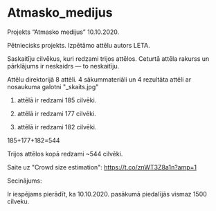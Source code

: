 # Atmasko_medijus

Projekts “Atmasko medijus” 10.10.2020.

Pētniecisks projekts.
Izpētāmo attēlu autors LETA.

Saskaitīju cilvēkus, kuri redzami trijos attēlos.
Ceturtā attēla rakurss un pārklājums ir neskaidrs — to neskaitīju.

Attēlu direktorijā 8 attēli.
4 sākummateriāli un 4 rezultāta attēli ar nosaukuma galotni "_skaits.jpg"

1. attēlā ir redzami 185 cilvēki.

2. attēlā ir redzami 177 cilvēki.

3. attēlā ir redzami 182 cilvēki.

185+177+182=544

Trijos attēlos kopā redzami ~544 cilvēki.

Saite uz "Crowd size estimation": https://t.co/znWT3Z8a1n?amp=1

Secinājums:

Ir iespējams pierādīt, ka 10.10.2020. pasākumā piedalījās vismaz 1500 cilveku.
